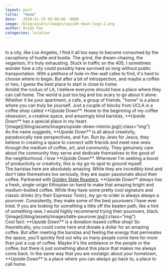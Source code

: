 ```yaml
---
layout: post
title:  "Home"
date:   2020-01-19 09:00:00 -0800
image: /blog/assets/images/upside-down-logo-2.png
author: Bryan Pan
categories: location
---
```

<br/>
In a city, like Los Angeles, I find it all too easy to become consumed by the cacophony of hustle and bustle. The grind, the dream-chasing, the veganism, it's truly exhausting. Stuck in traffic on the 405, I sometimes wonder how a city could possibly have survived so long without public transportation. With a plethora of hole-in-the-wall cafes to find, it's hard to choose where to begin. But after a bit of introspection, and maybe a coffee or two, I guess the best place to start is close to home.
<br/>  
Amidst the ruckus of LA, I believe everyone should have a place where they can call home. The world is just too big and too scary to go about it alone. Whether it be your apartment, a cafe, a group of friends, "home" is a place where you can truly be yourself. Just a couple of blocks from UCLA is a coffee shop called **Upside Down**. Home to the beginning of my coffee obsession, a creative space, and amazingly kind baristas, **Upside Down** has a special place in my heart.  
<br/>  
![image](/blog/assets/images/upside-down-interior.jpg){:class="img"}
<br/>  
As the name suggests, **Upside Down** is all about creativity, paradoxically new perspectives, and fun. Run by Jews for Jesus, they believe in creating a space to connect with friends and meet new ones through the medium of coffee, art, and community. They genuinely care about the community they serve and dedicate themselves to the good of the neighborhood. I love **Upside Down**. Whenever I'm seeking a boost of productivity or creativity, this is my go-to spot to ground myself.
<br/>  
The baristas here are absolutely amazing. While they are incredibly kind and don't take themselves too seriously, they are super passionate about their coffee. Partnered with <a href="https://goldenstatecoffee.com/" target="_blank">Golden State Roasters</a>, **Upside Down** always has a fresh, single-origin Ethiopian on hand to make that amazing bright and medium-bodied coffee. While they have some pretty cool signature and classic drinks (try their Espresso Tonic), my go-to order is always always a pourover. Consistently, they make some of the best pourovers I have ever tried. If you are looking for something a little off the beaten path, like a hint of something new, I would highly recommend trying their pourovers, black.  
<br/>  
![image](/blog/assets/images/latte-pourover.jpg){:class="img"}
<br/>  
Cool fact: **Upside Down** is a donation-based coffee shop! So theoretically, you could come here and donate a dollar for an amazing coffee. But after meeting the baristas and feeling the energy that permeates the space, you'll quickly find out why so many people come here for more than just a cup of coffee. Maybe it's the ambiance or the people or the coffee, but there is just something about this place that makes me always come back. In the same way that you are nostalgic about your hometown, **Upside Down** is a place where you can always go back to, a place to call home.
